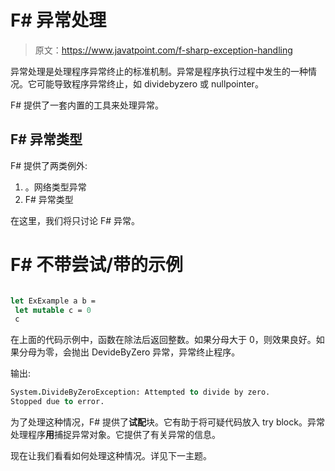 # F# 异常处理

> 原文：<https://www.javatpoint.com/f-sharp-exception-handling>

异常处理是处理程序异常终止的标准机制。异常是程序执行过程中发生的一种情况。它可能导致程序异常终止，如 dividebyzero 或 nullpointer。

F# 提供了一套内置的工具来处理异常。

## F# 异常类型

F# 提供了两类例外:

1.  。网络类型异常
2.  F# 异常类型

在这里，我们将只讨论 F# 异常。

# F# 不带尝试/带的示例

```fsharp

let ExExample a b =
 let mutable c = 0
 c 
```

在上面的代码示例中，函数在除法后返回整数。如果分母大于 0，则效果良好。如果分母为零，会抛出 DevideByZero 异常，异常终止程序。

输出:

```fsharp
System.DivideByZeroException: Attempted to divide by zero.
Stopped due to error.

```

为了处理这种情况，F# 提供了**试配**块。它有助于将可疑代码放入 try block。异常处理程序**用**捕捉异常对象。它提供了有关异常的信息。

现在让我们看看如何处理这种情况。详见下一主题。